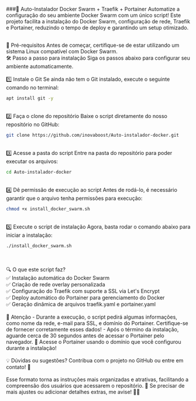 ###🚀 Auto-Instalador Docker Swarm + Traefik + Portainer
Automatize a configuração do seu ambiente Docker Swarm com um único script! Este projeto facilita a instalação do Docker Swarm, configuração de rede, Traefik e Portainer, reduzindo o tempo de deploy e garantindo um setup otimizado.

<br>
📌 Pré-requisitos
Antes de começar, certifique-se de estar utilizando um sistema Linux compatível com Docker Swarm.

<br>
🛠️ Passo a passo para instalação
Siga os passos abaixo para configurar seu ambiente automaticamente.

<br>
<br>
1️⃣ Instale o Git
Se ainda não tem o Git instalado, execute o seguinte comando no terminal:

```bash
apt install git -y
```

<br>
2️⃣ Faça o clone do repositório
Baixe o script diretamente do nosso repositório no GitHub:

```bash
git clone https://github.com/inovaboost/Auto-instalador-docker.git
```

<br>
3️⃣ Acesse a pasta do script
Entre na pasta do repositório para poder executar os arquivos:

```bash
cd Auto-instalador-docker
```

<br>
4️⃣ Dê permissão de execução ao script
Antes de rodá-lo, é necessário garantir que o arquivo tenha permissões para execução:

```bash
chmod +x install_docker_swarm.sh
```

<br>
5️⃣ Execute o script de instalação
Agora, basta rodar o comando abaixo para iniciar a instalação:

```bash
./install_docker_swarm.sh
```

<br>
<br>
🔍 O que este script faz?
<br>✅ Instalação automática do Docker Swarm
<br>✅ Criação de rede overlay personalizada
<br>✅ Configuração do Traefik com suporte a SSL via Let's Encrypt
<br>✅ Deploy automático do Portainer para gerenciamento do Docker
<br>✅ Geração dinâmica de arquivos traefik.yaml e portainer.yaml

<br>
<br>
📢 Atenção
- Durante a execução, o script pedirá algumas informações, como nome da rede, e-mail para SSL, e domínio do Portainer. Certifique-se de fornecer corretamente esses dados!
- Após o término da instalação, aguarde cerca de 30 segundos antes de acessar o Portainer pelo navegador.
🔗 Acesse o Portainer usando o domínio que você configurou durante a instalação!

<br>
<br>
💡 Dúvidas ou sugestões?
Contribua com o projeto no GitHub ou entre em contato! 🚀

<br>
<br>
Esse formato torna as instruções mais organizadas e atrativas, facilitando a compreensão dos usuários que acessarem o repositório. 🎯
Se precisar de mais ajustes ou adicionar detalhes extras, me avise! 🔧🚀
